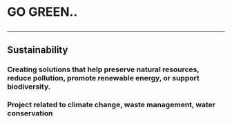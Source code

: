  # GO GREEN..<hr>

## Sustainability 
### Creating solutions that help preserve natural resources, reduce pollution, promote renewable energy, or support biodiversity. 
### Project related to climate change, waste management, water conservation
